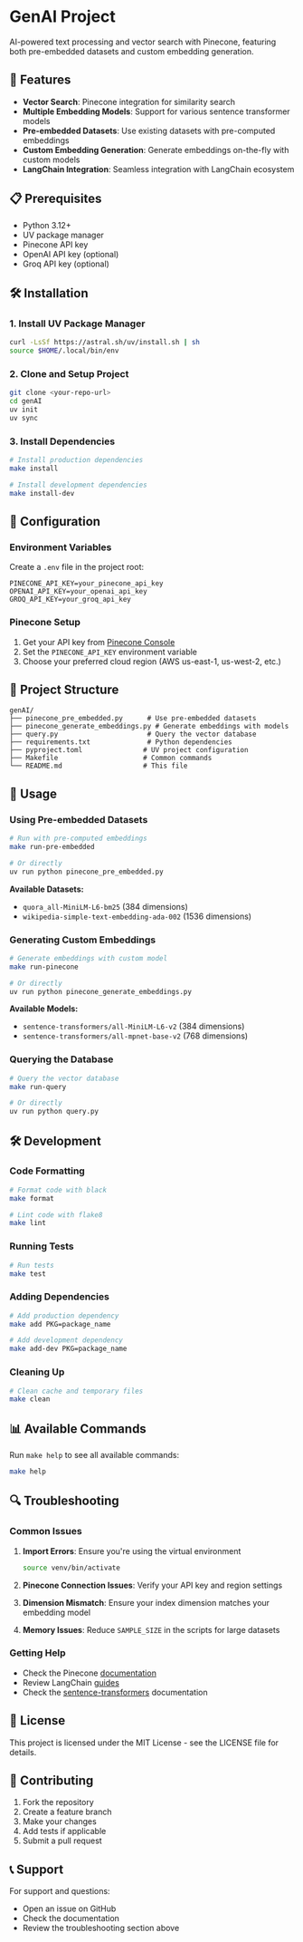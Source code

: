 # GenAI Project

AI-powered text processing and vector search with Pinecone, featuring both pre-embedded datasets and custom embedding generation.

## 🚀 Features

- **Vector Search**: Pinecone integration for similarity search
- **Multiple Embedding Models**: Support for various sentence transformer models
- **Pre-embedded Datasets**: Use existing datasets with pre-computed embeddings
- **Custom Embedding Generation**: Generate embeddings on-the-fly with custom models
- **LangChain Integration**: Seamless integration with LangChain ecosystem

## 📋 Prerequisites

- Python 3.12+
- UV package manager
- Pinecone API key
- OpenAI API key (optional)
- Groq API key (optional)

## 🛠️ Installation

### 1. Install UV Package Manager

```bash
curl -LsSf https://astral.sh/uv/install.sh | sh
source $HOME/.local/bin/env
```

### 2. Clone and Setup Project

```bash
git clone <your-repo-url>
cd genAI
uv init
uv sync
```

### 3. Install Dependencies

```bash
# Install production dependencies
make install

# Install development dependencies
make install-dev
```

## 🔧 Configuration

### Environment Variables

Create a `.env` file in the project root:

```env
PINECONE_API_KEY=your_pinecone_api_key
OPENAI_API_KEY=your_openai_api_key
GROQ_API_KEY=your_groq_api_key
```

### Pinecone Setup

1. Get your API key from [Pinecone Console](https://app.pinecone.io/)
2. Set the `PINECONE_API_KEY` environment variable
3. Choose your preferred cloud region (AWS us-east-1, us-west-2, etc.)

## 📁 Project Structure

```
genAI/
├── pinecone_pre_embedded.py      # Use pre-embedded datasets
├── pinecone_generate_embeddings.py # Generate embeddings with models
├── query.py                      # Query the vector database
├── requirements.txt              # Python dependencies
├── pyproject.toml               # UV project configuration
├── Makefile                     # Common commands
└── README.md                    # This file
```

## 🚀 Usage

### Using Pre-embedded Datasets

```bash
# Run with pre-computed embeddings
make run-pre-embedded

# Or directly
uv run python pinecone_pre_embedded.py
```

**Available Datasets:**
- `quora_all-MiniLM-L6-bm25` (384 dimensions)
- `wikipedia-simple-text-embedding-ada-002` (1536 dimensions)

### Generating Custom Embeddings

```bash
# Generate embeddings with custom model
make run-pinecone

# Or directly
uv run python pinecone_generate_embeddings.py
```

**Available Models:**
- `sentence-transformers/all-MiniLM-L6-v2` (384 dimensions)
- `sentence-transformers/all-mpnet-base-v2` (768 dimensions)

### Querying the Database

```bash
# Query the vector database
make run-query

# Or directly
uv run python query.py
```

## 🛠️ Development

### Code Formatting

```bash
# Format code with black
make format

# Lint code with flake8
make lint
```

### Running Tests

```bash
# Run tests
make test
```

### Adding Dependencies

```bash
# Add production dependency
make add PKG=package_name

# Add development dependency
make add-dev PKG=package_name
```

### Cleaning Up

```bash
# Clean cache and temporary files
make clean
```

## 📊 Available Commands

Run `make help` to see all available commands:

```bash
make help
```

## 🔍 Troubleshooting

### Common Issues

1. **Import Errors**: Ensure you're using the virtual environment
   ```bash
   source venv/bin/activate
   ```

2. **Pinecone Connection Issues**: Verify your API key and region settings

3. **Dimension Mismatch**: Ensure your index dimension matches your embedding model

4. **Memory Issues**: Reduce `SAMPLE_SIZE` in the scripts for large datasets

### Getting Help

- Check the Pinecone [documentation](https://docs.pinecone.io/)
- Review LangChain [guides](https://python.langchain.com/)
- Check the [sentence-transformers](https://www.sbert.net/) documentation

## 📝 License

This project is licensed under the MIT License - see the LICENSE file for details.

## 🤝 Contributing

1. Fork the repository
2. Create a feature branch
3. Make your changes
4. Add tests if applicable
5. Submit a pull request

## 📞 Support

For support and questions:
- Open an issue on GitHub
- Check the documentation
- Review the troubleshooting section above
